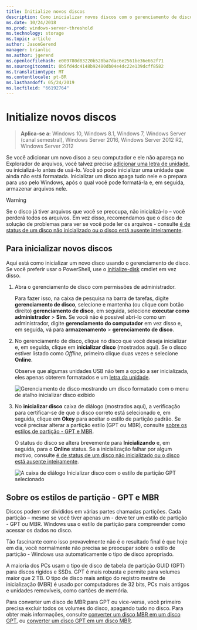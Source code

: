 ```yaml
---
title: Initialize novos discos
description: Como inicializar novos discos com o gerenciamento de disco, fazendo com que eles prontos para uso. Também inclui links para solução de problemas.
ms.date: 10/24/2018
ms.prod: windows-server-threshold
ms.technology: storage
ms.topic: article
author: JasonGerend
manager: brianlic
ms.author: jgerend
ms.openlocfilehash: e009780d83220b528ba7dac6e2561be36e662f71
ms.sourcegitcommit: 0b5fd4dc4148b92480db04e4dc22e139dcff8582
ms.translationtype: MT
ms.contentlocale: pt-BR
ms.lasthandoff: 05/24/2019
ms.locfileid: "66192764"
---
```

# <a name="initialize-new-disks"></a>Initialize novos discos

> **Aplica-se a:** Windows 10, Windows 8.1, Windows 7, Windows Server (canal semestral), Windows Server 2016, Windows Server 2012 R2, Windows Server 2012

Se você adicionar um novo disco a seu computador e ele não apareça no Explorador de arquivos, você talvez precise [adicionar uma letra de unidade](change-a-drive-letter.md), ou inicializá-lo antes de usá-lo. Você só pode inicializar uma unidade que ainda não está formatada. Inicializar um disco apaga tudo nele e o prepara para uso pelo Windows, após o qual você pode formatá-la e, em seguida, armazenar arquivos nele.

> [!WARNING]
> Se o disco já tiver arquivos que você se preocupa, não inicializá-lo – você perderá todos os arquivos. Em vez disso, recomendamos que o disco de solução de problemas para ver se você pode ler os arquivos - consulte [é de status de um disco não inicializado ou o disco está ausente inteiramente](troubleshooting-disk-management.md#a-disks-status-is-not-initialized-or-the-disk-is-missing).

## <a name="to-initialize-new-disks"></a>Para inicializar novos discos

Aqui está como inicializar um novo disco usando o gerenciamento de disco. Se você preferir usar o PowerShell, use o [initialize-disk](https://docs.microsoft.com/powershell/module/storage/initialize-disk) cmdlet em vez disso.

1. Abra o gerenciamento de disco com permissões de administrador. 
 
    Para fazer isso, na caixa de pesquisa na barra de tarefas, digite **gerenciamento de disco**, selecione e mantenha (ou clique com botão direito) **gerenciamento de disco**, em seguida, selecione **executar como administrador**  >  **Sim**. Se você não é possível abri-lo como um administrador, digite **gerenciamento do computador** em vez disso e, em seguida, vá para **armazenamento** > **gerenciamento de disco**.
1. No gerenciamento de disco, clique no disco que você deseja inicializar e, em seguida, clique em **inicializar disco** (mostrados aqui). Se o disco estiver listado como *Offline*, primeiro clique duas vezes e selecione **Online**.

     Observe que algumas unidades USB não tem a opção a ser inicializada, eles apenas obterem formatados e um [letra da unidade](change-a-drive-letter.md).

    ![Gerenciamento de disco mostrando um disco formatado com o menu de atalho inicializar disco exibido](media\uninitialized-disk.PNG)
2. No **inicializar disco** caixa de diálogo (mostrados aqui), a verificação para certificar-se de que o disco correto está selecionado e, em seguida, clique em **Okey** para aceitar o estilo de partição padrão. Se você precisar alterar a partição estilo (GPT ou MBR), consulte [sobre os estilos de partição - GPT e MBR](#about-partition-styles---gpt-and-mbr).

     O status do disco se altera brevemente para **Inicializando** e, em seguida, para o **Online** status. Se a inicialização falhar por algum motivo, consulte [é de status de um disco não inicializado ou o disco está ausente inteiramente](troubleshooting-disk-management.md#a-disks-status-is-not-initialized-or-the-disk-is-missing).

    ![A caixa de diálogo Inicializar disco com o estilo de partição GPT selecionado](media\initialize-disk.PNG)

## <a name="about-partition-styles---gpt-and-mbr"></a>Sobre os estilos de partição - GPT e MBR

Discos podem ser divididos em várias partes chamadas partições. Cada partição – mesmo se você tiver apenas um - deve ter um estilo de partição - GPT ou MBR. Windows usa o estilo de partição para compreender como acessar os dados no disco.

Tão fascinante como isso provavelmente não é o resultado final é que hoje em dia, você normalmente não precisa se preocupar sobre o estilo de partição - Windows usa automaticamente o tipo de disco apropriado.

A maioria dos PCs usam o tipo de disco de tabela de partição GUID (GPT) para discos rígidos e SSDs. GPT é mais robusta e permite para volumes maior que 2 TB. O tipo de disco mais antigo do registro mestre de inicialização (MBR) é usado por computadores de 32 bits, PCs mais antigos e unidades removíveis, como cartões de memória.

Para converter um disco de MBR para GPT ou vice-versa, você primeiro precisa excluir todos os volumes do disco, apagando tudo no disco. Para obter mais informações, consulte [converter um disco MBR em um disco GPT](change-an-mbr-disk-into-a-gpt-disk.md), ou [converter um disco GPT em um disco MBR](change-a-gpt-disk-into-an-mbr-disk.md).